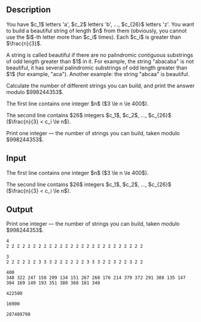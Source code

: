 ## Description

<div><p>You have $c_1$ letters '<span class="tex-font-style-tt">a</span>', $c_2$ letters '<span class="tex-font-style-tt">b</span>', ..., $c_{26}$ letters '<span class="tex-font-style-tt">z</span>'. You want to build a <span class="tex-font-style-it">beautiful</span> string of length $n$ from them (obviously, you cannot use the $i$-th letter more than $c_i$ times). <span class="tex-font-style-bf">Each $c_i$ is greater than $\frac{n}{3}$</span>.</p><p>A string is called <span class="tex-font-style-it">beautiful</span> if there are no palindromic contiguous substrings of odd length greater than $1$ in it. For example, the string "<span class="tex-font-style-tt">abacaba</span>" is not beautiful, it has several palindromic substrings of odd length greater than $1$ (for example, "<span class="tex-font-style-tt">aca</span>"). Another example: the string "<span class="tex-font-style-tt">abcaa</span>" is <span class="tex-font-style-it">beautiful</span>.</p><p>Calculate the number of different strings you can build, and print the answer modulo $998244353$.</p></div><div class="input-specification"><p>The first line contains one integer $n$ ($3 \le n \le 400$).</p><p>The second line contains $26$ integers $c_1$, $c_2$, ..., $c_{26}$ ($\frac{n}{3} &lt; c_i \le n$).</p></div><div class="output-specification"><p>Print one integer — the number of strings you can build, taken modulo $998244353$.</p></div>

## Input

<p>The first line contains one integer $n$ ($3 \le n \le 400$).</p><p>The second line contains $26$ integers $c_1$, $c_2$, ..., $c_{26}$ ($\frac{n}{3} &lt; c_i \le n$).</p>

## Output

<p>Print one integer — the number of strings you can build, taken modulo $998244353$.</p>





```input1
4
2 2 2 2 2 2 2 2 2 2 2 2 2 2 2 2 2 2 2 2 2 2 2 2 2 2
```




```input2
3
2 2 2 2 2 2 3 3 3 2 2 2 2 2 2 3 3 3 2 2 3 2 2 3 2 2
```




```input3
400
348 322 247 158 209 134 151 267 268 176 214 379 372 291 388 135 147 304 169 149 193 351 380 368 181 340
```




```output1
422500
```




```output2
16900
```




```output3
287489790
```


